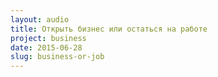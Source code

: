 ```yaml
---
layout: audio
title: Открыть бизнес или остаться на работе
project: business
date: 2015-06-28
slug: business-or-job
---
```


